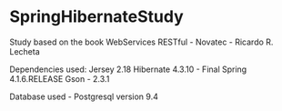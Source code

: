 # SpringHibernateStudy
Study based on the book WebServices RESTful - Novatec - Ricardo R. Lecheta

Dependencies used:
Jersey 2.18
Hibernate 4.3.10 - Final
Spring 4.1.6.RELEASE
Gson - 2.3.1

Database used - Postgresql version 9.4
